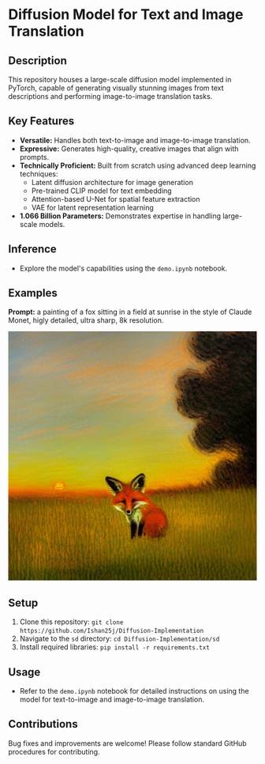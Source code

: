 # Diffusion Model for Text and Image Translation

## Description

This repository houses a large-scale diffusion model implemented in PyTorch, capable of generating visually stunning images from text descriptions and performing image-to-image translation tasks.

## Key Features

* **Versatile:** Handles both text-to-image and image-to-image translation.
* **Expressive:** Generates high-quality, creative images that align with prompts.
* **Technically Proficient:** Built from scratch using advanced deep learning techniques:
  * Latent diffusion architecture for image generation
  * Pre-trained CLIP model for text embedding
  * Attention-based U-Net for spatial feature extraction
  * VAE for latent representation learning
* **1.066 Billion Parameters:** Demonstrates expertise in handling large-scale models.

## Inference

* Explore the model's capabilities using the `demo.ipynb` notebook.

## Examples


**Prompt:** a painting of a fox sitting in a field at sunrise in the style of Claude Monet, higly detailed, ultra sharp, 8k resolution.

![Image description](output/output.png "Fox as painting")

## Setup

1. Clone this repository: `git clone https://github.com/Ishan25j/Diffusion-Implementation`
2. Navigate to the `sd` directory: `cd Diffusion-Implementation/sd`
3. Install required libraries: `pip install -r requirements.txt`

## Usage

* Refer to the `demo.ipynb` notebook for detailed instructions on using the model for text-to-image and image-to-image translation.

## Contributions

Bug fixes and improvements are welcome! Please follow standard GitHub procedures for contributing.
